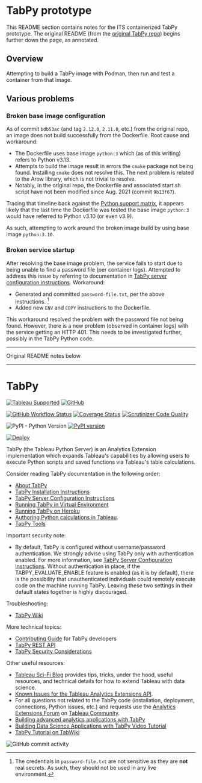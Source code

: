 # TabPy prototype

This README section contains notes for the ITS containerized TabPy prototype. The original README (from the [original TabPy repo](https://github.com/tableau/TabPy)) begins further down the page, as annotated.

## Overview

Attempting to build a TabPy image with Podman, then run and test a container from that image.

## Various problems

### Broken base image configuration

As of commit `bdb53ac` (and tag `2.12.0`, `2.11.0`, etc.) from the original repo, an image does not build successfully from the Dockerfile. Root cause and workaround:
* The Dockerfile uses base image `python:3` which (as of this writing) refers to Python v3.13.
* Attempts to build the image result in errors the `cmake` package not being found. Installing `cmake` does not resolve this. The next problem is related to the Arow library, which is not trivial to resolve.
* Notably, in the original repo, the Dockerfile and associated start.sh script have not been modified since Aug. 2021 (commit `9b13f67`).

Tracing that timeline back against the [Python support matrix](https://endoflife.date/python), it appears likely that the last time the Dockerfile was tested the base image `python:3` would have referred to Python v3.10 (or even v3.9).

As such, attempting to work around the broken image build by using base image `python:3.10`.

### Broken service startup

After resolving the base image problem, the service fails to start due to being unable to find a password file (per container logs). Attempted to address this issue by referring to documentation in [TabPy server configuration instructions](./docs/server-config.md). Workaround:
* Generated and committed `password-file.txt`, per the above instructions. [^not_secret]
* Added new `ENV` and `COPY` instructions to the Dockerfile.

[^not_secret]:
    The credentials in `password-file.txt` are not sensitive as they are **not** real secrets. As such, they should not be used in any live environment.

This workaround resolved the problem with the password file not being found. However, there is a new problem (observed in container logs) with the service getting an HTTP 401. This needs to be investigated further, possibly in the TabPy Python code.

******

Original README notes below

******

# TabPy

[![Tableau Supported](https://img.shields.io/badge/Support%20Level-Tableau%20Supported-53bd92.svg)](https://www.tableau.com/support-levels-it-and-developer-tools)
[![GitHub](https://img.shields.io/badge/license-MIT-brightgreen.svg)](https://raw.githubusercontent.com/Tableau/TabPy/master/LICENSE)

[![GitHub Workflow Status](https://img.shields.io/github/workflow/status/tableau/tabpy/Test%20Run%20on%20Push)](https://github.com/tableau/TabPy/actions?query=workflow%3A%22Test+Run+on+Push%22)
[![Coverage Status](https://coveralls.io/repos/github/tableau/TabPy/badge.svg?branch=master)](https://coveralls.io/github/tableau/TabPy?branch=master)
[![Scrutinizer Code Quality](https://scrutinizer-ci.com/g/tableau/TabPy/badges/quality-score.png?b=master)](https://scrutinizer-ci.com/g/tableau/TabPy/?branch=master)

![PyPI - Python Version](https://img.shields.io/pypi/pyversions/tabpy?label=PyPI%20Python%20versions)
[![PyPI version](https://badge.fury.io/py/tabpy.svg)](https://pypi.python.org/pypi/tabpy/)

[![Deploy](https://www.herokucdn.com/deploy/button.svg)](https://heroku.com/deploy?template=https://github.com/tableau/tabpy)

TabPy (the Tableau Python Server) is an Analytics Extension implementation which
expands Tableau's capabilities by allowing users to execute Python scripts and
saved functions via Tableau's table calculations.

Consider reading TabPy documentation in the following order:

* [About TabPy](docs/about.md)
* [TabPy Installation Instructions](docs/server-install.md)
* [TabPy Server Configuration Instructions](docs/server-config.md)
* [Running TabPy in Virtual Environment](docs/tabpy-virtualenv.md)
* [Running TabPy on Heroku](docs/deploy-to-heroku.md)
* [Authoring Python calculations in Tableau](docs/TableauConfiguration.md).
* [TabPy Tools](docs/tabpy-tools.md)

Important security note:

* By default, TabPy is configured without username/password authentication.
We strongly advise using TabPy only with authentication enabled. For more
information, see
[TabPy Server Configuration Instructions](docs/server-config.md#authentication).
Without authentication in place, if the TABPY_EVALUATE_ENABLE feature is
enabled (as it is by default), there is the possibility that unauthenticated
individuals could remotely execute code on the machine running TabPy.
Leaving these two settings in their default states together is highly
discouraged.

Troubleshooting:

* [TabPy Wiki](https://github.com/tableau/TabPy/wiki)

More technical topics:

* [Contributing Guide](CONTRIBUTING.md) for TabPy developers
* [TabPy REST API](docs/server-rest.md)
* [TabPy Security Considerations](docs/security.md)

Other useful resources:

* [Tableau Sci-Fi Blog](http://tabscifi.golovatyi.info/) provides tips, tricks, under
  the hood, useful resources, and technical details for how to extend
  Tableau with data science.
* [Known Issues for the Tableau Analytics Extensions API](https://tableau.github.io/analytics-extensions-api/docs/ae_known_issues.html).
* For all questions not related to the TabPy code (installation, deployment,
  connections, Python issues, etc.) and requests use the
  [Analytics Extensions Forum](https://community.tableau.com/community/forums/analyticsextensions)
  on [Tableau Community](https://community.tableau.com).
* [Building advanced analytics applications with TabPy](https://www.tableau.com/about/blog/2017/1/building-advanced-analytics-applications-tabpy-64916)
* [Building Data Science Applications with TabPy Video Tutorial](https://youtu.be/nRtOMTnBz_Y)
* [TabPy Tutorial on TabWiki](https://community.tableau.com/docs/DOC-10856)

![GitHub commit activity](https://img.shields.io/github/commit-activity/m/tableau/TabPy.svg)
